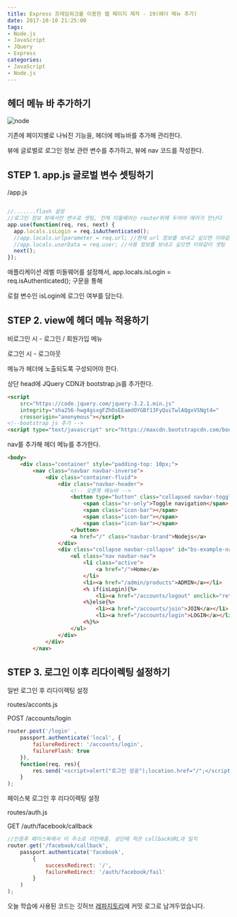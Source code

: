 ```yaml
---
title: Express 프레임워크를 이용한 웹 페이지 제작 - 19(헤더 메뉴 추가)
date: 2017-10-10 21:25:00
tags: 
- Node.js
- JavaScript
- JQuery
- Express
categories: 
- JavaScript
- Node.js
---
```


## **헤더 메뉴 바 추가하기**

![node](/images/node.png)

기존에 페이지별로 나눠진 기능을, 헤더에 메뉴바를 추가해 관리한다.

뷰에 글로벌로 로그인 정보 관련 변수를 추가하고, 뷰에 nav 코드를 작성한다.

## STEP 1. app.js 글로벌 변수 셋팅하기

/app.js

```javascript

//.......flash 설정
//로그인 정보 뷰에서만 변수로 셋팅, 전체 미들웨어는 router위에 두어야 에러가 안난다
app.use(function(req, res, next) {
  app.locals.isLogin = req.isAuthenticated();
  //app.locals.urlparameter = req.url; //현재 url 정보를 보내고 싶으면 이와같이 셋팅
  //app.locals.userData = req.user; //사용 정보를 보내고 싶으면 이와같이 셋팅
  next();
});
```

애플리케이션 레벨 미들웨어를 설정해서, app.locals.isLogin = req.isAuthenticated(); 구문을 통해

로컬 변수인 isLogin에 로그인 여부를 담는다.

## STEP 2. view에 헤더 메뉴 적용하기

비로그인 시 - 로그인 / 회원가입 메뉴

로그인 시 - 로그아웃

메뉴가 헤더에 노출되도록 구성되어야 한다.

상단 head에 JQuery CDN과 bootstrap.js를 추가한다.

```html
<script
    src="https://code.jquery.com/jquery-3.2.1.min.js"
    integrity="sha256-hwg4gsxgFZhOsEEamdOYGBf13FyQuiTwlAQgxVSNgt4="
    crossorigin="anonymous"></script>
<!--bootstrap js 추가 -->
<script type="text/javascript" src="https://maxcdn.bootstrapcdn.com/bootstrap/3.3.7/js/bootstrap.min.js"></script>
```

nav를 추가해 헤더 메뉴를 추가한다.

```html
<body>
    <div class="container" style="padding-top: 10px;">
        <nav class="navbar navbar-inverse">
            <div class="container-fluid">
                <div class="navbar-header">
                    <!-- 오른쪽 메뉴바 -->
                    <button type="button" class="collapsed navbar-toggle" data-toggle="collapse" data-target="#bs-example-navbar-collapse-9" aria-expanded="false">
                        <span class="sr-only">Toggle navigation</span>
                        <span class="icon-bar"></span>
                        <span class="icon-bar"></span>
                        <span class="icon-bar"></span>
                    </button>
                    <a href="/" class="navbar-brand">Nodejs</a>
                </div>
                <div class="collapse navbar-collapse" id="bs-example-navbar-collapse-9">
                    <ul class="nav navbar-nav">
                        <li class="active">
                            <a href="/">Home</a>
                        </li>
                        <li><a href="/admin/products">ADMIN</a></li>
                        <% if(isLogin){%>
                            <li><a href="/accounts/logout" onclick="return confirm('로그아웃 하시겠습니까?')">LOGOUT</a></li>
                        <%}else{%>
                            <li><a href="/accounts/join">JOIN</a></li>
                            <li><a href="/accounts/login">LOGIN</a></li>  
                        <%}%>
                    </ul>
                </div>
            </div>
        </nav>

```

## STEP 3. 로그인 이후 리다이렉팅 설정하기

일반 로그인 후 리다이렉팅 설정

routes/acconts.js

POST /accounts/login

```javascript
router.post('/login' ,
    passport.authenticate('local', {
        failureRedirect: '/accounts/login',
        failureFlash: true
    }),
    function(req, res){
        res.send('<script>alert("로그인 성공");location.href="/";</script>');
    }
);
```

페이스북 로그인 후 리다이렉팅 설정

routes/auth.js

GET /auth/facebook/callback

```javascript
//인증후 페이스북에서 이 주소로 리턴해줌. 상단에 적은 callbackURL과 일치
router.get('/facebook/callback',
    passport.authenticate('facebook',
        {
            successRedirect: '/',
            failureRedirect: '/auth/facebook/fail'
        }
    )
);
```

오늘 학습에 사용된 코드는 깃허브 [레파지토리](https://github.com/xmfpes/node-project/commit/9a47ae8c96472ee641c656b17332826f104b0c70)에 커밋 로그로 남겨두었습니다.

